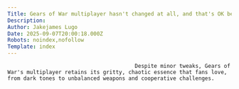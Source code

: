 ```yaml
---
Title: Gears of War multiplayer hasn't changed at all, and that's OK because I still love it
Description: 
Author: Jakejames Lugo
Date: 2025-09-07T20:00:18.000Z
Robots: noindex,nofollow
Template: index
---
```


                                            Despite minor tweaks, Gears of War's multiplayer retains its gritty, chaotic essence that fans love, from dark tones to unbalanced weapons and cooperative challenges.
                                        